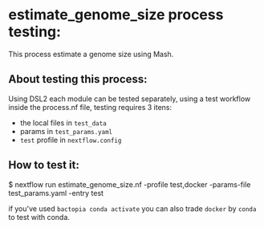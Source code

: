 # estimate_genome_size process testing:

This process estimate a genome size using Mash.

## About testing this process:

Using DSL2 each module can be tested separately, using a test workflow inside the process.nf file, testing requires 3 itens:  
- the local files in `test_data` 
- params in  `test_params.yaml`
- `test` profile in `nextflow.config`

## How to test it:

$ nextflow run estimate_genome_size.nf -profile test,docker -params-file test_params.yaml -entry test


if you've used `bactopia conda activate` you can also trade `docker` by `conda` to test with conda. 
